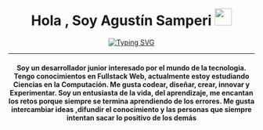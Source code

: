 
<h1 align="center">Hola , Soy Agustín Samperi <img src="https://media.giphy.com/media/hvRJCLFzcasrR4ia7z/giphy.gif" width="35"></h1>
<p align="center">
	<a href="https://git.io/typing-svg"><img src="https://readme-typing-svg.demolab.com?font=Fira+Code&pause=1000&center=true&vCenter=true&width=435&lines=DS+%7C+ML+%7C+DA;FullStack+Developer;Computer+Science+Student" alt="Typing SVG" /></a>
</p>
<hr/>
<h4 align="center">Soy un desarrollador junior interesado por el mundo de la tecnologia. Tengo conocimientos en Fullstack Web, actualmente estoy estudiando Ciencias en la Computación. Me gusta codear, diseñar, crear, innovar y Experimentar. Soy un entusiasta de la vida, del aprendizaje, me encantan los retos porque siempre se termina aprendiendo de los errores. Me gusta intercambiar ideas ,difundir el conocimiento y las personas que siempre intentan sacar lo positivo de los demás</h4>
<br>



